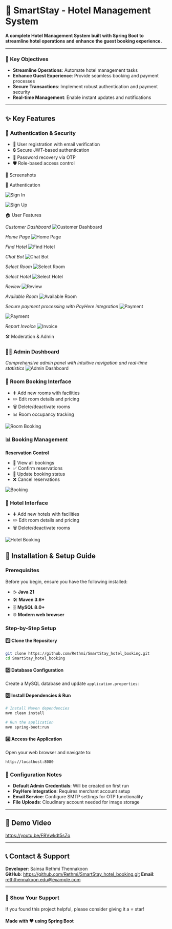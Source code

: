 # 🏨 SmartStay - Hotel Management System
 
**A complete Hotel Management System built with Spring Boot to streamline hotel operations and enhance the guest booking experience.**
 
---
 
### 🎯 Key Objectives
- **Streamline Operations**: Automate hotel management tasks
- **Enhance Guest Experience**: Provide seamless booking and payment processes
- **Secure Transactions**: Implement robust authentication and payment security
- **Real-time Management**: Enable instant updates and notifications

---

## ✨ Key Features

### 🔐 **Authentication & Security**
- 🔑 User registration with email verification
- 🔒 Secure JWT-based authentication
- 📧 Password recovery via OTP
- 🛡️ Role-based access control

📸 Screenshots

🔑 Authentication

![Sign In](screenshot/SignIn.png)

![Sign Up](screenshot/SignUp.png)

🏠 User Features

*Customer Dashboard*
![Customer Dashboard](screenshot/customerdashboard.png)

*Home Page*
![Home Page](screenshot/homepage.png)

*Find Hotel*
![Find Hotel](screenshot/FindHotel.png)

*Chat Bot*
![Chat Bot](screenshot/chatbot.png)

*Select Room*
![Select Room](screenshot/SelectRoom.png)

*Select Hotel*
![Select Hotel](screenshot/SelectHotel.png)

*Review*
![Review](screenshot/Review.png)

*Available Room*
![Available Room](screenshot/AvailableRoom.png)

*Secure payment processing with PayHere integration*
![Payment](screenshot/payment.png)

![Payment](screenshot/sandbox.png)


*Report Invoice*
![Invoice](screenshot/Invoice.png)



🛠 Moderation & Admin

### 👨‍💼 Admin Dashboard
*Comprehensive admin panel with intuitive navigation and real-time statistics*
![Admin Dashboard](screenshot/Admin_dashboard.png)


### 🏨 Room Booking Interface
- ➕ Add new rooms with facilities
- ✏️ Edit room details and pricing
- 🗑️ Delete/deactivate rooms
- 📊 Room occupancy tracking
 
![Room Booking](screenshot/AdminRoom.png)

### 📊 Booking Management
**Reservation Control**
- 👀 View all bookings
- ✅ Confirm reservations
- 🔄 Update booking status
- ❌ Cancel reservations

![Booking](screenshot/Booking.png)



### 🏨 Hotel Interface
- ➕ Add new hotels with facilities
- ✏️ Edit room details and pricing
- 🗑️ Delete/deactivate rooms

![Hotel Booking](screenshot/AdminHotel.png)
 
 

## 🚀 Installation & Setup Guide

### Prerequisites
Before you begin, ensure you have the following installed:
- ☕ **Java 21**
- 🛠️ **Maven 3.6+**
- 🗄️ **MySQL 8.0+**
- 🌐 **Modern web browser**

### Step-by-Step Setup

#### 1️⃣ Clone the Repository
```bash
git clone https://github.com/Rethmi/SmartStay_hotel_booking.git
cd SmartStay_hotel_booking
```

#### 2️⃣ Database Configuration
Create a MySQL database and update `application.properties`:
 
 

#### 3️⃣ Install Dependencies & Run
```bash
# Install Maven dependencies
mvn clean install

# Run the application
mvn spring-boot:run
```

#### 4️⃣ Access the Application
Open your web browser and navigate to:
```
http://localhost:8080
```

### 🔧 Configuration Notes

- **Default Admin Credentials**: Will be created on first run
- **PayHere Integration**: Requires merchant account setup
- **Email Service**: Configure SMTP settings for OTP functionality
- **File Uploads**: Cloudinary account needed for image storage

---
 

## 🎥 Demo Video

https://youtu.be/FBVwkdt5sZo
 
 
---
 
## 📞 Contact & Support
 
**Developer**: Sainsa Rethmi Thennakoon  
**GitHub**: https://github.com/Rethmi/SmartStay_hotel_booking.git
**Email**: reththennakoon.edu@example.com

---

### 🌟 Show Your Support
If you found this project helpful, please consider giving it a ⭐ star!

**Made with ❤️ using Spring Boot**

 